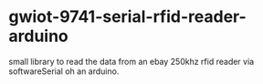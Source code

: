 # gwiot-9741-serial-rfid-reader-arduino
small library to read the data from an ebay 250khz rfid reader via softwareSerial oh an arduino.
